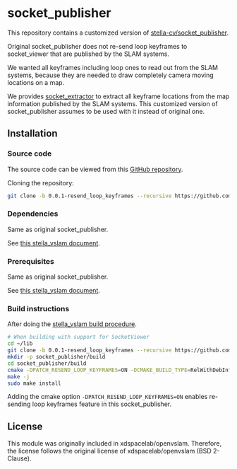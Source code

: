 # socket_publisher

This repository contains a customized version of [stella-cv/socket_publisher](https://github.com/stella-cv/socket_publisher).

Original socket_publisher does not re-send loop keyframes to socket_viewer that are published by the SLAM systems.

We wanted all keyframes including loop ones to read out from the SLAM systems, because they are needed to draw completely camera moving locations on a map.

We provides [socket_extractor](https://github.com/ketus-ix/socket_extractor) to extract all keyframe locations from the map information published by the SLAM systems. This customized version of socket_publisher assumes to be used with it instead of original one.

## Installation

### Source code

The source code can be viewed from this [GitHub repository](https://github.com/ketus-ix/socket_publisher).

Cloning the repository:

```bash
git clone -b 0.0.1-resend_loop_keyframes --recursive https://github.com/ketus-ix/socket_publisher.git
```

### Dependencies

Same as original socket_publisher.

See [this stella_vslam document](https://github.com/stella-cv/docs/blob/main/docs/installation.rst#requirements-for-socketviewer).

### Prerequisites

Same as original socket_publisher.

See [this stella_vslam document](https://github.com/stella-cv/docs/blob/main/docs/installation.rst#prerequisites-for-unix).

### Build instructions

After doing the [stella_vslam build procedure](https://github.com/stella-cv/docs/blob/main/docs/installation.rst#build-instructions).

```bash
# When building with support for SocketViewer
cd ~/lib
git clone -b 0.0.1-resend_loop_keyframes --recursive https://github.com/ketus-ix/socket_publisher.git
mkdir -p socket_publisher/build
cd socket_publisher/build
cmake -DPATCH_RESEND_LOOP_KEYFRAMES=ON -DCMAKE_BUILD_TYPE=RelWithDebInfo ..
make -j
sudo make install
```

Adding the cmake option `-DPATCH_RESEND_LOOP_KEYFRAMES=ON` enables re-sending loop keyframes feature in this socket_publisher.

## License

This module was originally included in xdspacelab/openvslam. Therefore, the license follows the original license of xdspacelab/openvslam (BSD 2-Clause).
